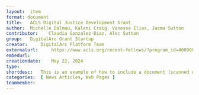 ```yaml
---
layout:	 item
format:	document
title:	 ACLS Digital Justice Development Grant
author:	 Michelle Dalmau, Kalani Craig, Vanessa Elias, Jazma Sutton
contributor:	Claudia Gonzalez-Diaz, Alec Sutton
group:	 DigitalArc Grant Startup
creator:	 DigitalArc Platform Team
externalurl:	 https://www.acls.org/recent-fellows/?program_id=40090&_project_year=2024
embedurl:	 
creationdate:	 May 22, 2024
type:	 
shortdesc:	 This is an example of how to include a document (scanned or screencaptured). The development of the DigitalArc Toolkit was funded by an ACLS Digital Social Justice grant in 2024.
categories:	 [ News Articles, Web Pages ]
teammember:
---
```


